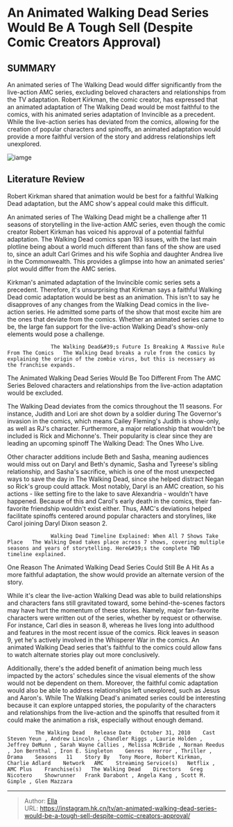 # An Animated Walking Dead Series Would Be A Tough Sell (Despite Comic Creators Approval)


## SUMMARY 



  An animated series of The Walking Dead would differ significantly from the live-action AMC series, excluding beloved characters and relationships from the TV adaptation.   Robert Kirkman, the comic creator, has expressed that an animated adaptation of The Walking Dead would be most faithful to the comics, with his animated series adaptation of Invincible as a precedent.   While the live-action series has deviated from the comics, allowing for the creation of popular characters and spinoffs, an animated adaptation would provide a more faithful version of the story and address relationships left unexplored.  

![iamge](https://static1.srcdn.com/wordpress/wp-content/uploads/2024/01/an-animated-walking-dead-series-would-be-a-tough-sell-despite-comic-creator-s-approval.jpg)

## Literature Review
Robert Kirkman shared that animation would be best for a faithful Walking Dead adaptation, but the AMC show&#39;s appeal could make this difficult.




An animated series of The Walking Dead might be a challenge after 11 seasons of storytelling in the live-action AMC series, even though the comic creator Robert Kirkman has voiced his approval of a potential faithful adaptation. The Walking Dead comics span 193 issues, with the last main plotline being about a world much different than fans of the show are used to, since an adult Carl Grimes and his wife Sophia and daughter Andrea live in the Commonwealth. This provides a glimpse into how an animated series&#39; plot would differ from the AMC series.




Kirkman&#39;s animated adaptation of the Invincible comic series sets a precedent. Therefore, it&#39;s unsurprising that Kirkman says a faithful Walking Dead comic adaptation would be best as an animation. This isn&#39;t to say he disapproves of any changes from the Walking Dead comics in the live-action series. He admitted some parts of the show that most excite him are the ones that deviate from the comics. Whether an animated series came to be, the large fan support for the live-action Walking Dead&#39;s show-only elements would pose a challenge.

                  The Walking Dead&#39;s Future Is Breaking A Massive Rule From The Comics   The Walking Dead breaks a rule from the comics by explaining the origin of the zombie virus, but this is necessary as the franchise expands.    


 The Animated Walking Dead Series Would Be Too Different From The AMC Series 
Beloved characters and relationships from the live-action adaptation would be excluded.
         




The Walking Dead deviates from the comics throughout the 11 seasons. For instance, Judith and Lori are shot down by a soldier during The Governor&#39;s invasion in the comics, which means Cailey Fleming&#39;s Judith is show-only, as well as RJ&#39;s character. Furthermore, a major relationship that wouldn&#39;t be included is Rick and Michonne&#39;s. Their popularity is clear since they are leading an upcoming spinoff The Walking Dead: The Ones Who Live.

Other character additions include Beth and Sasha, meaning audiences would miss out on Daryl and Beth&#39;s dynamic, Sasha and Tyreese&#39;s sibling relationship, and Sasha&#39;s sacrifice, which is one of the most unexpected ways to save the day in The Walking Dead, since she helped distract Negan so Rick&#39;s group could attack. Most notably, Daryl is an AMC creation, so his actions - like setting fire to the lake to save Alexandria - wouldn&#39;t have happened. Because of this and Carol&#39;s early death in the comics, their fan-favorite friendship wouldn&#39;t exist either. Thus, AMC&#39;s deviations helped facilitate spinoffs centered around popular characters and storylines, like Carol joining Daryl Dixon season 2.




                  Walking Dead Timeline Explained: When All 7 Shows Take Place   The Walking Dead takes place across 7 shows, covering multiple seasons and years of storytelling. Here&#39;s the complete TWD timeline explained.    



 One Reason The Animated Walking Dead Series Could Still Be A Hit 
As a more faithful adaptation, the show would provide an alternate version of the story.
          

While it&#39;s clear the live-action Walking Dead was able to build relationships and characters fans still gravitated toward, some behind-the-scenes factors may have hurt the momentum of these stories. Namely, major fan-favorite characters were written out of the series, whether by request or otherwise. For instance, Carl dies in season 8, whereas he lives long into adulthood and features in the most recent issue of the comics. Rick leaves in season 9, yet he&#39;s actively involved in the Whisperer War in the comics. An animated Walking Dead series that&#39;s faithful to the comics could allow fans to watch alternate stories play out more conclusively.




Additionally, there&#39;s the added benefit of animation being much less impacted by the actors&#39; schedules since the visual elements of the show would not be dependent on them. Moreover, the faithful comic adaptation would also be able to address relationships left unexplored, such as Jesus and Aaron&#39;s. While The Walking Dead&#39;s animated series could be interesting because it can explore untapped stories, the popularity of the characters and relationships from the live-action and the spinoffs that resulted from it could make the animation a risk, especially without enough demand.

             The Walking Dead   Release Date   October 31, 2010    Cast   Steven Yeun , Andrew Lincoln , Chandler Riggs , Laurie Holden , Jeffrey DeMunn , Sarah Wayne Callies , Melissa McBride , Norman Reedus , Jon Bernthal , Iron E. Singleton    Genres   Horror , Thriller , Drama    Seasons   11    Story By   Tony Moore, Robert Kirkman, Charlie Adlard    Network   AMC    Streaming Service(s)   Netflix , AMC Plus    Franchise(s)   The Walking Dead    Directors   Greg Nicotero    Showrunner   Frank Darabont , Angela Kang , Scott M. Gimple , Glen Mazzara       


---

> Author: [Ella](https://instagram.hk.cn/)  
> URL: https://instagram.hk.cn/tv/an-animated-walking-dead-series-would-be-a-tough-sell-despite-comic-creators-approval/  


